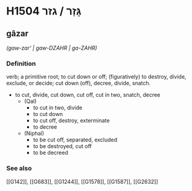 # H1504 גָּזַר / גזר

## gâzar

_(gaw-zar' | ɡaw-DZAHR | ɡa-ZAHR)_

### Definition

verb; a primitive root; to cut down or off; (figuratively) to destroy, divide, exclude, or decide; cut down (off), decree, divide, snatch.

- to cut, divide, cut down, cut off, cut in two, snatch, decree
    - (Qal)
        - to cut in two, divide
        - to cut down
        - to cut off, destroy, exterminate
        - to decree
    - (Niphal)
        - to be cut off, separated, excluded
        - to be destroyed, cut off
        - to be decreed
### See also

[[G142]], [[G683]], [[G1244]], [[G1578]], [[G1587]], [[G2632]]

